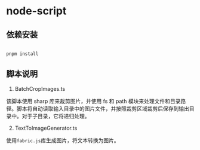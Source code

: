# node-script

## 依赖安装

```bash

pnpm install

```

## 脚本说明

1. BatchCropImages.ts

该脚本使用 sharp 库来裁剪图片，并使用 fs 和 path 模块来处理文件和目录路径。脚本将自动读取输入目录中的图片文件，并按照裁剪区域裁剪后保存到输出目录中。对于子目录，它将递归处理。

2. TextToImageGenerator.ts

使用`fabric.js`库生成图片，将文本转换为图片。
